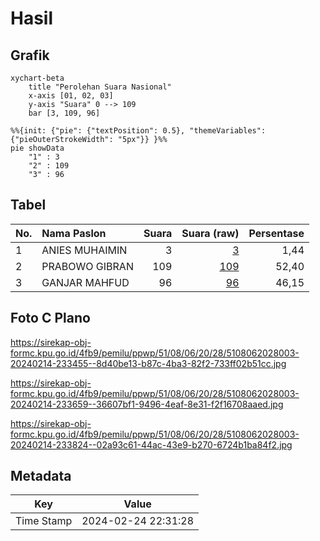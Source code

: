 # Hasil

## Grafik

```mermaid
xychart-beta
    title "Perolehan Suara Nasional"
    x-axis [01, 02, 03]
    y-axis "Suara" 0 --> 109
    bar [3, 109, 96]
```

```mermaid
%%{init: {"pie": {"textPosition": 0.5}, "themeVariables": {"pieOuterStrokeWidth": "5px"}} }%%
pie showData
    "1" : 3
    "2" : 109
    "3" : 96
```

## Tabel

| No. | Nama Paslon    | Suara | Suara (raw) | Persentase |
|:--- |:-------------- | -----:| -----------:| ----------:|
| 1   | ANIES MUHAIMIN | 3     | [3][p-1]    | 1,44       |
| 2   | PRABOWO GIBRAN | 109   | [109][p-2]  | 52,40      |
| 3   | GANJAR MAHFUD  | 96    | [96][p-3]   | 46,15      |


[p-1]: https://github.com/gigit-pemilu/pemilu-2024/blob/main/pilpres/hitung-suara/sub/51-bali/sub/08-buleleng/sub/06-buleleng/sub/2028-penglatan/sub/003-tps/sub/paslon-1.txt
[p-2]: https://github.com/gigit-pemilu/pemilu-2024/blob/main/pilpres/hitung-suara/sub/51-bali/sub/08-buleleng/sub/06-buleleng/sub/2028-penglatan/sub/003-tps/sub/paslon-2.txt
[p-3]: https://github.com/gigit-pemilu/pemilu-2024/blob/main/pilpres/hitung-suara/sub/51-bali/sub/08-buleleng/sub/06-buleleng/sub/2028-penglatan/sub/003-tps/sub/paslon-3.txt

## Foto C Plano

https://sirekap-obj-formc.kpu.go.id/4fb9/pemilu/ppwp/51/08/06/20/28/5108062028003-20240214-233455--8d40be13-b87c-4ba3-82f2-733ff02b51cc.jpg

https://sirekap-obj-formc.kpu.go.id/4fb9/pemilu/ppwp/51/08/06/20/28/5108062028003-20240214-233659--36607bf1-9496-4eaf-8e31-f2f16708aaed.jpg

https://sirekap-obj-formc.kpu.go.id/4fb9/pemilu/ppwp/51/08/06/20/28/5108062028003-20240214-233824--02a93c61-44ac-43e9-b270-6724b1ba84f2.jpg


## Metadata

| Key        | Value               |
| ---------- | ------------------- |
| Time Stamp | 2024-02-24 22:31:28 |



